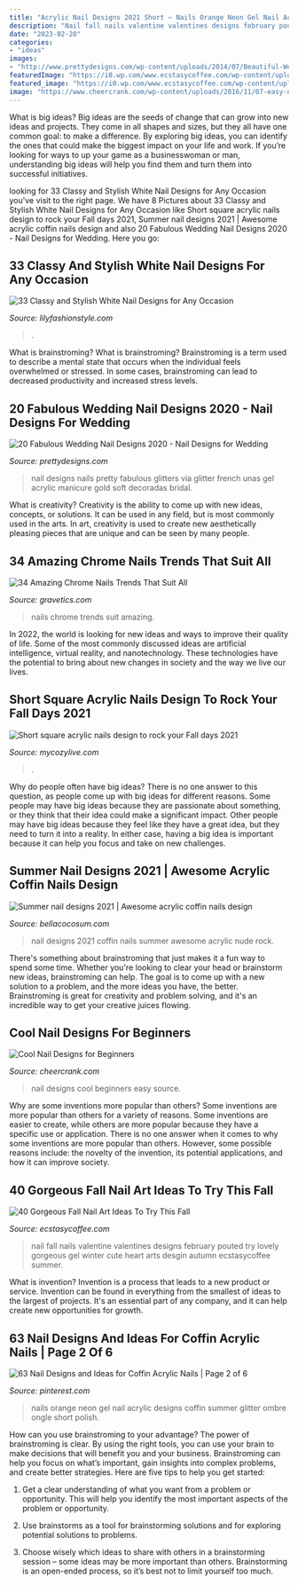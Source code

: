 ```yaml
---
title: "Acrylic Nail Designs 2021 Short ~ Nails Orange Neon Gel Nail Acrylic Designs Coffin Summer Glitter Ombre Ongle Short Polish"
description: "Nail fall nails valentine valentines designs february pouted try lovely gorgeous gel winter cute heart arts desgin autumn ecstasycoffee summer"
date: "2023-02-20"
categories:
- "ideas"
images:
- "http://www.prettydesigns.com/wp-content/uploads/2014/07/Beautiful-Wedding-Nail-With-Glitters.jpg"
featuredImage: "https://i0.wp.com/www.ecstasycoffee.com/wp-content/uploads/2016/09/Fall-Nail-Art-Idea.jpg"
featured_image: "https://i0.wp.com/www.ecstasycoffee.com/wp-content/uploads/2016/09/Fall-Nail-Art-Idea.jpg"
image: "https://www.cheercrank.com/wp-content/uploads/2016/11/07-easy-nail-designs-beginners.jpg"
---
```



What is big ideas?
Big ideas are the seeds of change that can grow into new ideas and projects. They come in all shapes and sizes, but they all have one common goal: to make a difference. By exploring big ideas, you can identify the ones that could make the biggest impact on your life and work. If you’re looking for ways to up your game as a businesswoman or man, understanding big ideas will help you find them and turn them into successful initiatives.

	

		
looking for 33 Classy and Stylish White Nail Designs for Any Occasion you've visit to the right page. We have 8 Pictures about 33 Classy and Stylish White Nail Designs for Any Occasion like Short square acrylic nails design to rock your Fall days 2021, Summer nail designs 2021 | Awesome acrylic coffin nails design and also 20 Fabulous Wedding Nail Designs 2020 - Nail Designs for Wedding. Here you go:
		
    
## 33 Classy And Stylish White Nail Designs For Any Occasion

<img loading=lazy src="https://lilyfashionstyle.com/wp-content/uploads/2021/05/20-5-683x1024.jpg" onerror="this.onerror=null;this.src='https://tse4.mm.bing.net/th?id=OIP.oOJf9nAj4FOnQll7QeBzYQHaLG&amp;pid=15.1';" alt="33 Classy and Stylish White Nail Designs for Any Occasion">

_Source: lilyfashionstyle.com_

>. 

	

What is brainstroming?
What is brainstroming? Brainstroming is a term used to describe a mental state that occurs when the individual feels overwhelmed or stressed. In some cases, brainstroming can lead to decreased productivity and increased stress levels.

    
## 20 Fabulous Wedding Nail Designs 2020 - Nail Designs For Wedding

<img loading=lazy src="http://www.prettydesigns.com/wp-content/uploads/2014/07/Beautiful-Wedding-Nail-With-Glitters.jpg" onerror="this.onerror=null;this.src='https://tse3.mm.bing.net/th?id=OIP.giXHYxmnvfpaLpqvCRlPxwHaNU&amp;pid=15.1';" alt="20 Fabulous Wedding Nail Designs 2020 - Nail Designs for Wedding">

_Source: prettydesigns.com_

>nail designs nails pretty fabulous glitters via glitter french unas gel acrylic manicure gold soft decoradas bridal. 

	

What is creativity?
Creativity is the ability to come up with new ideas, concepts, or solutions. It can be used in any field, but is most commonly used in the arts. In art, creativity is used to create new aesthetically pleasing pieces that are unique and can be seen by many people.

    
## 34 Amazing Chrome Nails Trends That Suit All

<img loading=lazy src="https://www.gravetics.com/wp-content/uploads/2017/08/Glamour-Chrome-Nails-Trends-2017.jpg" onerror="this.onerror=null;this.src='https://tse3.mm.bing.net/th?id=OIP.TP5YycIif2AeJrBjaZIHqAHaHZ&amp;pid=15.1';" alt="34 Amazing Chrome Nails Trends That Suit All">

_Source: gravetics.com_

>nails chrome trends suit amazing. 

	

In 2022, the world is looking for new ideas and ways to improve their quality of life. Some of the most commonly discussed ideas are artificial intelligence, virtual reality, and nanotechnology. These technologies have the potential to bring about new changes in society and the way we live our lives.

    
## Short Square Acrylic Nails Design To Rock Your Fall Days 2021

<img loading=lazy src="https://mycozylive.com/wp-content/uploads/2021/08/39-2.jpg" onerror="this.onerror=null;this.src='https://tse2.mm.bing.net/th?id=OIP.Y91hrRAVHAiGJQM4k1L1FQHaNK&amp;pid=15.1';" alt="Short square acrylic nails design to rock your Fall days 2021">

_Source: mycozylive.com_

>. 

	

Why do people often have big ideas?
There is no one answer to this question, as people come up with big ideas for different reasons. Some people may have big ideas because they are passionate about something, or they think that their idea could make a significant impact. Other people may have big ideas because they feel like they have a great idea, but they need to turn it into a reality. In either case, having a big idea is important because it can help you focus and take on new challenges.

    
## Summer Nail Designs 2021 | Awesome Acrylic Coffin Nails Design

<img loading=lazy src="https://bellacocosum.com/wp-content/uploads/2021/03/10-13.jpg" onerror="this.onerror=null;this.src='https://tse2.mm.bing.net/th?id=OIP.dvkFCVQRCRVUDEv4rAYRUgHaIh&amp;pid=15.1';" alt="Summer nail designs 2021 | Awesome acrylic coffin nails design">

_Source: bellacocosum.com_

>nail designs 2021 coffin nails summer awesome acrylic nude rock. 

	

There's something about brainstroming that just makes it a fun way to spend some time. Whether you're looking to clear your head or brainstorm new ideas, brainstroming can help. The goal is to come up with a new solution to a problem, and the more ideas you have, the better. Brainstroming is great for creativity and problem solving, and it's an incredible way to get your creative juices flowing.

    
## Cool Nail Designs For Beginners

<img loading=lazy src="https://www.cheercrank.com/wp-content/uploads/2016/11/07-easy-nail-designs-beginners.jpg" onerror="this.onerror=null;this.src='https://tse2.mm.bing.net/th?id=OIP.qPR9OQk-MkoPxaRyk276UgHaJ4&amp;pid=15.1';" alt="Cool Nail Designs for Beginners">

_Source: cheercrank.com_

>nail designs cool beginners easy source. 

	

Why are some inventions more popular than others?
Some inventions are more popular than others for a variety of reasons. Some inventions are easier to create, while others are more popular because they have a specific use or application. There is no one answer when it comes to why some inventions are more popular than others. However, some possible reasons include: the novelty of the invention, its potential applications, and how it can improve society.

    
## 40 Gorgeous Fall Nail Art Ideas To Try This Fall

<img loading=lazy src="https://i0.wp.com/www.ecstasycoffee.com/wp-content/uploads/2016/09/Fall-Nail-Art-Idea.jpg" onerror="this.onerror=null;this.src='https://tse4.mm.bing.net/th?id=OIP.1A-vdxllfIjJuCMLymknwgHaNJ&amp;pid=15.1';" alt="40 Gorgeous Fall Nail Art Ideas To Try This Fall">

_Source: ecstasycoffee.com_

>nail fall nails valentine valentines designs february pouted try lovely gorgeous gel winter cute heart arts desgin autumn ecstasycoffee summer. 

	

What is invention?
Invention is a process that leads to a new product or service. Invention can be found in everything from the smallest of ideas to the largest of projects. It's an essential part of any company, and it can help create new opportunities for growth.

    
## 63 Nail Designs And Ideas For Coffin Acrylic Nails | Page 2 Of 6

<img loading=lazy src="https://i.pinimg.com/736x/f8/21/55/f821550f692ec9a06d392ed6b89b0f5c.jpg" onerror="this.onerror=null;this.src='https://tse4.mm.bing.net/th?id=OIP.l45tdL4c2bn4pJqC721PnAHaLH&amp;pid=15.1';" alt="63 Nail Designs and Ideas for Coffin Acrylic Nails | Page 2 of 6">

_Source: pinterest.com_

>nails orange neon gel nail acrylic designs coffin summer glitter ombre ongle short polish. 

	

How can you use brainstroming to your advantage?
The power of brainstroming is clear. By using the right tools, you can use your brain to make decisions that will benefit you and your business. Brainstroming can help you focus on what’s important, gain insights into complex problems, and create better strategies. Here are five tips to help you get started: 
1. Get a clear understanding of what you want from a problem or opportunity. This will help you identify the most important aspects of the problem or opportunity. 

2. Use brainstorms as a tool for brainstorming solutions and for exploring potential solutions to problems. 

3. Choose wisely which ideas to share with others in a brainstorming session – some ideas may be more important than others. Brainstorming is an open-ended process, so it’s best not to limit yourself too much.

